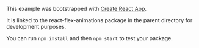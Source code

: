 This example was bootstrapped with [Create React App](https://github.com/facebook/create-react-app).

It is linked to the react-flex-animations package in the parent directory for development purposes.

You can run `npm install` and then `npm start` to test your package.
